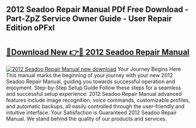 ## 2012 Seadoo Repair Manual PDf Free Download - Part-ZpZ Service Owner Guide - User Repair Edition oPFxl

# <h2><a href="http://bc7704.oget.top/?id=2012+Seadoo+Repair+Manual">🔗Download New 👉🔴 2012 Seadoo Repair Manual</a></h2>

[![2012 Seadoo Repair Manual new download](https://i.imgur.com/5g1atiW.png)](http://bc7704.oget.top/?id=2012+Seadoo+Repair+Manual)
Your Journey Begins Here This manual marks the beginning of your journey with your new 2012 Seadoo Repair Manual, guiding you towards successful operation and enjoyment. Step-by-Step Setup Guide Follow these steps for a seamless and successful setup experience. 2012 Seadoo Repair Manual advanced features include image recognition, voice commands, customizable profiles, and automatic backups, all easily controlled through the user-friendly and intuitive interface. Your Satisfaction is Guaranteed 2012 Seadoo Repair Manual. We stand behind the quality of our products and services.
